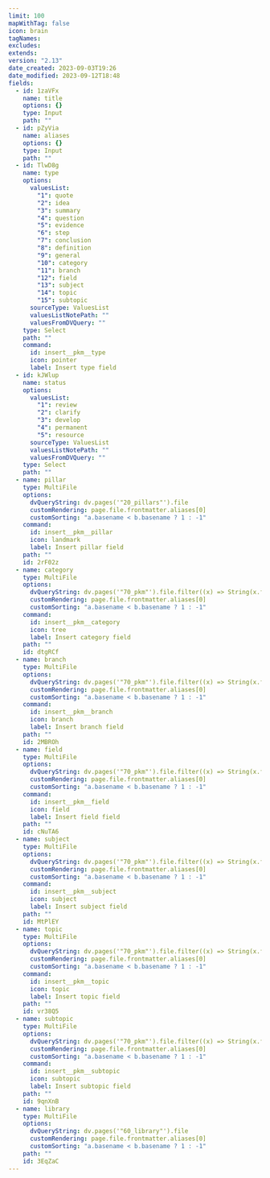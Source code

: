 ```yaml
---
limit: 100
mapWithTag: false
icon: brain
tagNames:
excludes:
extends:
version: "2.13"
date_created: 2023-09-03T19:26
date_modified: 2023-09-12T18:48
fields:
  - id: 1zaVFx
    name: title
    options: {}
    type: Input
    path: ""
  - id: pZyVia
    name: aliases
    options: {}
    type: Input
    path: ""
  - id: TlwD8g
    name: type
    options:
      valuesList:
        "1": quote
        "2": idea
        "3": summary
        "4": question
        "5": evidence
        "6": step
        "7": conclusion
        "8": definition
        "9": general
        "10": category
        "11": branch
        "12": field
        "13": subject
        "14": topic
        "15": subtopic
      sourceType: ValuesList
      valuesListNotePath: ""
      valuesFromDVQuery: ""
    type: Select
    path: ""
    command:
      id: insert__pkm__type
      icon: pointer
      label: Insert type field
  - id: kJWlup
    name: status
    options:
      valuesList:
        "1": review
        "2": clarify
        "3": develop
        "4": permanent
        "5": resource
      sourceType: ValuesList
      valuesListNotePath: ""
      valuesFromDVQuery: ""
    type: Select
    path: ""
  - name: pillar
    type: MultiFile
    options:
      dvQueryString: dv.pages('"20_pillars"').file
      customRendering: page.file.frontmatter.aliases[0]
      customSorting: "a.basename < b.basename ? 1 : -1"
    command:
      id: insert__pkm__pillar
      icon: landmark
      label: Insert pillar field
    path: ""
    id: 2rF02z
  - name: category
    type: MultiFile
    options:
      dvQueryString: dv.pages('"70_pkm"').file.filter((x) => String(x.frontmatter.subtype).includes("category"))
      customRendering: page.file.frontmatter.aliases[0]
      customSorting: "a.basename < b.basename ? 1 : -1"
    command:
      id: insert__pkm__category
      icon: tree
      label: Insert category field
    path: ""
    id: dtgRCf
  - name: branch
    type: MultiFile
    options:
      dvQueryString: dv.pages('"70_pkm"').file.filter((x) => String(x.frontmatter.subtype).includes("branch"))
      customRendering: page.file.frontmatter.aliases[0]
      customSorting: "a.basename < b.basename ? 1 : -1"
    command:
      id: insert__pkm__branch
      icon: branch
      label: Insert branch field
    path: ""
    id: 2MBROh
  - name: field
    type: MultiFile
    options:
      dvQueryString: dv.pages('"70_pkm"').file.filter((x) => String(x.frontmatter.subtype).includes("field"))
      customRendering: page.file.frontmatter.aliases[0]
      customSorting: "a.basename < b.basename ? 1 : -1"
    command:
      id: insert__pkm__field
      icon: field
      label: Insert field field
    path: ""
    id: cNuTA6
  - name: subject
    type: MultiFile
    options:
      dvQueryString: dv.pages('"70_pkm"').file.filter((x) => String(x.frontmatter.subtype).includes("subject"))
      customRendering: page.file.frontmatter.aliases[0]
      customSorting: "a.basename < b.basename ? 1 : -1"
    command:
      id: insert__pkm__subject
      icon: subject
      label: Insert subject field
    path: ""
    id: MtPlEY
  - name: topic
    type: MultiFile
    options:
      dvQueryString: dv.pages('"70_pkm"').file.filter((x) => String(x.frontmatter.subtype).includes("topic"))
      customRendering: page.file.frontmatter.aliases[0]
      customSorting: "a.basename < b.basename ? 1 : -1"
    command:
      id: insert__pkm__topic
      icon: topic
      label: Insert topic field
    path: ""
    id: vr38Q5
  - name: subtopic
    type: MultiFile
    options:
      dvQueryString: dv.pages('"70_pkm"').file.filter((x) => String(x.frontmatter.subtype).includes("subtopic"))
      customRendering: page.file.frontmatter.aliases[0]
      customSorting: "a.basename < b.basename ? 1 : -1"
    command:
      id: insert__pkm__subtopic
      icon: subtopic
      label: Insert subtopic field
    path: ""
    id: 9qnXnB
  - name: library
    type: MultiFile
    options:
      dvQueryString: dv.pages('"60_library"').file
      customRendering: page.file.frontmatter.aliases[0]
      customSorting: "a.basename < b.basename ? 1 : -1"
    path: ""
    id: 3EqZaC
---
```

